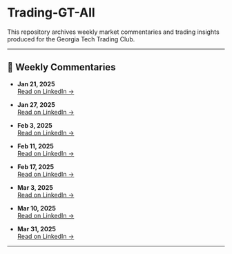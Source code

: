 # Trading-GT-All

This repository archives weekly market commentaries and trading insights produced for the Georgia Tech Trading Club.

---

## 📌 Weekly Commentaries

- **Jan 21, 2025**  
  [Read on LinkedIn →](https://www.linkedin.com/posts/tradingclubgt_market-insights-21january2025-activity-7287531806323597312-9VpT)

- **Jan 27, 2025**  
  [Read on LinkedIn →](https://www.linkedin.com/posts/tradingclubgt_market-insights-27january2025-activity-7289663013186404355-bgxJ)

- **Feb 3, 2025**  
  [Read on LinkedIn →](https://www.linkedin.com/posts/tradingclubgt_market-insights-3february2025-activity-7292199377429749761-IJaN)

- **Feb 11, 2025**  
  [Read on LinkedIn →](https://www.linkedin.com/posts/tradingclubgt_market-insights-11february2025-activity-7295113583447687168-K7-X)

- **Feb 17, 2025**  
  [Read on LinkedIn →](https://www.linkedin.com/posts/tradingclubgt_market-insights-17feb2025-activity-7297265057367838723-oTjj)

- **Mar 3, 2025**  
  [Read on LinkedIn →](https://www.linkedin.com/posts/tradingclubgt_market-insights-3mar2025-activity-7302341095814803457-Pve3)

- **Mar 10, 2025**  
  [Read on LinkedIn →](https://www.linkedin.com/posts/tradingclubgt_market-insights-10march2025-activity-7304867756418424832-p3J6)

- **Mar 31, 2025**  
  [Read on LinkedIn →](https://www.linkedin.com/posts/tradingclubgt_market-insights-31march2025-activity-7312490109998645248-VBvn)

---

